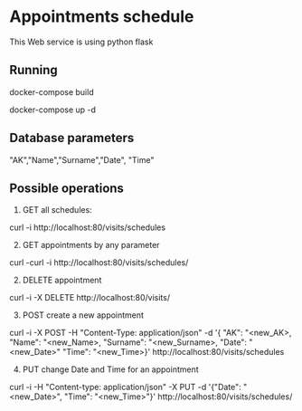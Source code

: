 # Appointments schedule
This Web service is using python flask

## Running
docker-compose build

docker-compose up -d

## Database parameters
"AK","Name","Surname","Date", "Time"

## Possible operations

1) GET all schedules:

curl -i http://localhost:80/visits/schedules

2) GET appointments by any parameter

curl -curl -i http://localhost:80/visits/schedules/<parameter>

2) DELETE appointment

curl -i -X DELETE http://localhost:80/visits/<AK>

3) POST create a new appointment

curl -i -X POST -H "Content-Type: application/json" -d '{ "AK": "<new_AK>, "Name": "<new_Name>, "Surname": "<new_Surname>, "Date": "<new_Date>" "Time": "<new_Time>}' http://localhost:80/visits/schedules

4) PUT change Date and Time for an appointment

curl -i -H "Content-type: application/json" -X PUT -d '{"Date": "<new_Date>", "Time": "<new_Time>"}' http://localhost:80/visits/schedules/<AK>
